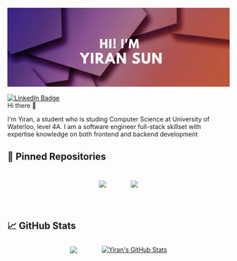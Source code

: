 [![Yiran's GitHub Banner](./assets/banner.png)](https://personal-website-sigma-wine.vercel.app/)  
   
[![LinkedIn Badge](https://img.shields.io/badge/LinkedIn-Profile-informational?style=flat&logo=linkedin&logoColor=white&color=0D76A8)](https://www.linkedin.com/in/yiran-sun-988787211/)  
Hi there 👋  
  
    
I'm Yiran, a student who is studing Computer Science at University of Waterloo, level 4A. I am a software engineer full-stack skillset with expertise knowledge on both frontend and backend development  

## 📌 Pinned Repositories

<br>
<div style="display:flex;align-items:center;justify-content:center">

<a href=“https://github.com/Feng-12138/LooSchedule”  style="margin-right:2.5rem">
  <img align="center" style="margin:0.5rem" src="https://github-readme-stats.vercel.app/api/pin/?username=Feng-12138&repo=LooSchedule&title_color=ffffff&text_color=c9cacc&icon_color=4AB197&bg_color=1A2B34" />
</a>

<a href=“https://github.com/joycedaiyt/Me-In-Loo”>
  <img align="center" style="margin:0.5rem" src="https://github-readme-stats.vercel.app/api/pin/?username=joycedaiyt&repo=Me-In-Loo&title_color=ffffff&text_color=c9cacc&icon_color=4AB197&bg_color=1A2B34" />
</a>
</div>

<br>
<br>

## &#x1f4c8; GitHub Stats
  
<div style="display:flex;align-items:center;justify-content:center">
<a href=“https://github.com/Feng-12138  style=margin-right:2.5rem>
  <img align="center" style="margin:0.5rem" src="https://github-readme-stats.vercel.app/api/top-langs/?username=Feng-12138&hide=html,css&title_color=ffffff&text_color=c9cacc&icon_color=4AB197&bg_color=1A2B34" />
</a>

<a href=“https://github.com/Feng-12138>
 <img align="center" style="margin:0.5rem" src="https://github-readme-stats.vercel.app/api?username=Feng-12138&show_icons=true&line_height=27&count_private=true&hide_rank=true&title_color=ffffff&text_color=c9cacc&icon_color=4AB097&bg_color=1A2B34" alt="Yiran's GitHub Stats" />
</a>
</div>

<br>
<br>
